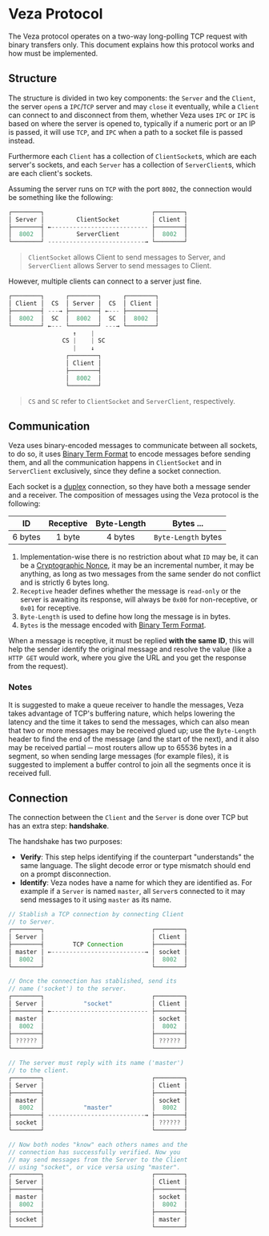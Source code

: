 # Veza Protocol

The Veza protocol operates on a two-way long-polling TCP request with binary transfers only. This document explains how
this protocol works and how must be implemented.

## Structure

The structure is divided in two key components: the `Server` and the `Client`, the server `open`s a `IPC`/`TCP` server
and may `close` it eventually, while a `Client` can connect to and disconnect from them, whether Veza uses `IPC` or
`IPC` is based on where the server is opened to, typically if a numeric port or an IP is passed, it will use `TCP`, and
`IPC` when a path to a socket file is passed instead.

Furthermore each `Client` has a collection of `ClientSocket`s, which are each server's sockets, and each `Server` has a
collection of `ServerClient`s, which are each client's sockets.

Assuming the server runs on `TCP` with the port `8002`, the connection would be something like the following:

```java
┌────────┐                              ┌────────┐
│ Server │         ClientSocket         │ Client │
├────────┤ ←--------------------------- ├────────┤
│  8002  │         ServerClient         │  8002  │
└────────┘ ---------------------------→ └────────┘
```

> `ClientSocket` allows Client to send messages to Server, and `ServerClient` allows Server to send messages to Client.

However, multiple clients can connect to a server just fine.

```java
┌────────┐      ┌────────┐      ┌────────┐
│ Client │  CS  │ Server │  CS  │ Client │
├────────┤ ---→ ├────────┤ ←--- ├────────┤
│  8002  │  SC  │  8002  │  SC  │  8002  │
└────────┘ ←--- └────────┘ ---→ └────────┘
                  ↑    |
               CS |    | SC
                  |    ↓
                ┌────────┐
                │ Client │
                ├────────┤
                │  8002  │
                └────────┘
```

> `CS` and `SC` refer to `ClientSocket` and `ServerClient`, respectively.

## Communication

Veza uses binary-encoded messages to communicate between all sockets, to do so, it uses [Binary Term Format][binarytf]
to encode messages before sending them, and all the communication happens in `ClientSocket` and in `ServerClient`
exclusively, since they define a socket connection.

Each socket is a [duplex][] connection, so they have both a message sender and a receiver. The composition of messages
using the Veza protocol is the following:

| ID      | Receptive | Byte-Length | Bytes ...           |
| :-----: | :-------: | :---------: | :-----------------: |
| 6 bytes | 1 byte    | 4 bytes     | `Byte-Length` bytes |

1. Implementation-wise there is no restriction about what `ID` may be, it can be a [Cryptographic Nonce][crypto_nonce],
it may be an incremental number, it may be anything, as long as two messages from the same sender do not conflict and is
strictly 6 bytes long.
1. `Receptive` header defines whether the message is `read-only` or the server is awaiting its response,
will always be `0x00` for non-receptive, or `0x01` for receptive.
1. `Byte-Length` is used to define how long the message is in bytes.
1. `Bytes` is the message encoded with [Binary Term Format][binarytf].

When a message is receptive, it must be replied **with the same ID**, this will help the sender identify the original
message and resolve the value (like a `HTTP GET` would work, where you give the URL and you get the response from the
request).

### Notes

It is suggested to make a queue receiver to handle the messages, Veza takes advantage of TCP's buffering nature, which
helps lowering the latency and the time it takes to send the messages, which can also mean that two or more messages
may be received glued up; use the `Byte-Length` header to find the end of the message (and the start of the next), and
it also may be received partial ─ most routers allow up to 65536 bytes in a segment, so when sending large messages (for
example files), it is suggested to implement a buffer control to join all the segments once it is received full.

## Connection

The connection between the `Client` and the `Server` is done over TCP but has an extra step: **handshake**.

The handshake has two purposes:

- **Verify**: This step helps identifying if the counterpart "understands" the same language. The slight decode error or
type mismatch should end on a prompt disconnection.
- **Identify**: Veza nodes have a name for which they are identified as. For example if a `Server` is named `master`,
all `Server`s connected to it may send messages to it using `master` as its name.

```java
// Stablish a TCP connection by connecting Client
// to Server.
┌────────┐                              ┌────────┐
│ Server │                              │ Client │
├────────┤        TCP Connection        ├────────┤
│ master │ ←--------------------------→ │ socket │
│  8002  │                              │  8002  │
└────────┘                              └────────┘

// Once the connection has stablished, send its
// name ('socket') to the server.
┌────────┐                              ┌────────┐
│ Server │           "socket"           │ Client │
├────────┤ ←--------------------------- ├────────┤
│ master │                              │ socket │
│  8002  │                              │  8002  │
├────────┤                              ├────────┤
│ ?????? │                              │ ?????? │
└────────┘                              └────────┘

// The server must reply with its name ('master')
// to the client.
┌────────┐                              ┌────────┐
│ Server │                              │ Client │
├────────┤                              ├────────┤
│ master │                              │ socket │
│  8002  │           "master"           │  8002  │
├────────┤ ---------------------------→ ├────────┤
│ socket │                              │ ?????? │
└────────┘                              └────────┘

// Now both nodes "know" each others names and the
// connection has successfully verified. Now you
// may send messages from the Server to the Client
// using "socket", or vice versa using "master".
┌────────┐                              ┌────────┐
│ Server │                              │ Client │
├────────┤                              ├────────┤
│ master │                              │ socket │
│  8002  │                              │  8002  │
├────────┤                              ├────────┤
│ socket │                              │ master │
└────────┘                              └────────┘
```

[binarytf]: https://github.com/binarytf
[duplex]: https://en.wikipedia.org/wiki/Duplex_(telecommunications)
[crypto_nonce]: https://en.wikipedia.org/wiki/Cryptographic_nonce
